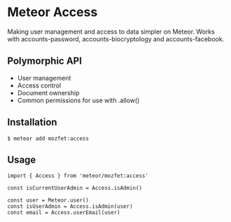 # Meteor Access

Making user management and access to data simpler on Meteor.
Works with accounts-password, accounts-biocryptology and accounts-facebook.

## Polymorphic API
- User management
- Access control
- Document ownership
- Common permissions for use with <collection>.allow()

## Installation
```
$ meteor add mozfet:access
```

## Usage
```
import { Access } from 'meteor/mozfet:access'

const isCurrentUserAdmin = Access.isAdmin()

const user = Meteor.user()
const isUserAdmin = Access.isAdmin(user)
const email = Access.userEmail(user)
```
